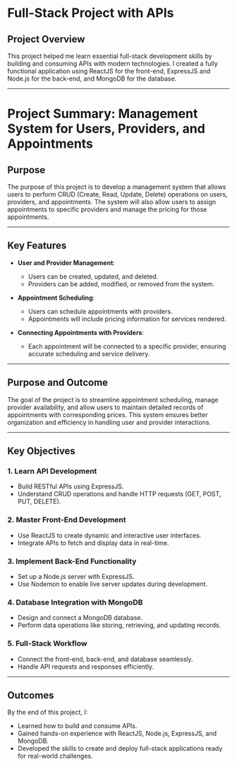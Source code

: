 # Full-Stack Project with APIs

## Project Overview

This project helped me learn essential full-stack development skills by building and consuming APIs with modern technologies.
I created a fully functional application using ReactJS for the front-end, ExpressJS and Node.js for the back-end, and MongoDB for the database.

---

# Project Summary: Management System for Users, Providers, and Appointments

## Purpose

The purpose of this project is to develop a management system that allows users to perform CRUD (Create, Read, Update, Delete) operations on users,
providers, and appointments. The system will also allow users to assign appointments to specific providers and manage the pricing for those appointments.

---

## Key Features

- **User and Provider Management**:

  - Users can be created, updated, and deleted.
  - Providers can be added, modified, or removed from the system.

- **Appointment Scheduling**:

  - Users can schedule appointments with providers.
  - Appointments will include pricing information for services rendered.

- **Connecting Appointments with Providers**:
  - Each appointment will be connected to a specific provider, ensuring accurate scheduling and service delivery.

---

## Purpose and Outcome

The goal of the project is to streamline appointment scheduling, manage provider availability,
and allow users to maintain detailed records of appointments with corresponding prices.
This system ensures better organization and efficiency in handling user and provider interactions.

---

## Key Objectives

### 1. Learn API Development

- Build RESTful APIs using ExpressJS.
- Understand CRUD operations and handle HTTP requests (GET, POST, PUT, DELETE).

### 2. Master Front-End Development

- Use ReactJS to create dynamic and interactive user interfaces.
- Integrate APIs to fetch and display data in real-time.

### 3. Implement Back-End Functionality

- Set up a Node.js server with ExpressJS.
- Use Nodemon to enable live server updates during development.

### 4. Database Integration with MongoDB

- Design and connect a MongoDB database.
- Perform data operations like storing, retrieving, and updating records.

### 5. Full-Stack Workflow

- Connect the front-end, back-end, and database seamlessly.
- Handle API requests and responses efficiently.

---

## Outcomes

By the end of this project, I:

- Learned how to build and consume APIs.
- Gained hands-on experience with ReactJS, Node.js, ExpressJS, and MongoDB.
- Developed the skills to create and deploy full-stack applications ready for real-world challenges.
